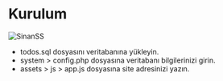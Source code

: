 # Kurulum
![SinanSS](https://webien.net/eklentiler/capture-png.5222)
- todos.sql dosyasını veritabanına yükleyin.<br>
- system > config.php dosyasına veritabanı bilgilerinizi girin.<br>
- assets > js > app.js dosyasına site adresinizi yazın.
